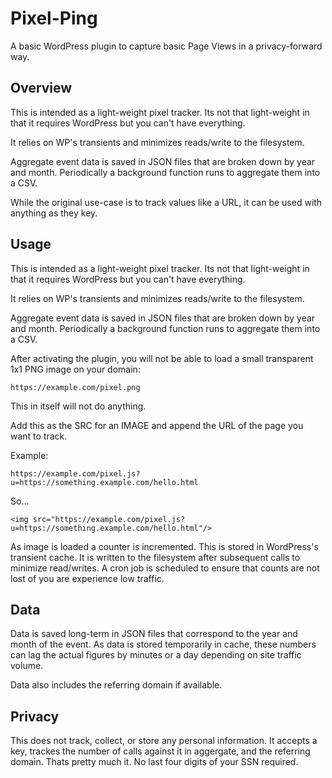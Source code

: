 # Pixel-Ping
A basic WordPress plugin to capture basic Page Views in a privacy-forward way.

## Overview

This is intended as a light-weight pixel tracker. Its not that light-weight in that it requires WordPress but you can't have everything.

It relies on WP's transients and minimizes reads/write to the filesystem.

Aggregate event data is saved in JSON files that are broken down by year and month. Periodically a background function runs to aggregate them into a CSV.

While the original use-case is to track values like a URL, it can be used with anything as they key.

## Usage

This is intended as a light-weight pixel tracker. Its not that light-weight in that it requires WordPress but you can't have everything.

It relies on WP's transients and minimizes reads/write to the filesystem.

Aggregate event data is saved in JSON files that are broken down by year and month. Periodically a background function runs to aggregate them into a CSV.

After activating the plugin, you will not be able to load a small transparent 1x1 PNG image on your domain:

`https://example.com/pixel.png`

This in itself will not do anything.

Add this as the SRC for an IMAGE and append the URL of the page you want to track.

Example:

`https://example.com/pixel.js?u=https://something.example.com/hello.html`

So...

`<img src="https://example.com/pixel.js?u=https://something.example.com/hello.html"/>`

As image is loaded a counter is incremented. This is stored in WordPress's transient cache. It is written to the filesystem after subsequent calls to minimize read/writes. A cron job is scheduled to ensure that counts are not lost of you are experience low traffic.

## Data

Data is saved long-term in JSON files that correspond to the year and month of the event. As data is stored temporarily in cache, these numbers can lag the actual figures by minutes or a day depending on site traffic volume.

Data also includes the referring domain if available.

## Privacy

This does not track, collect, or store any personal information. It accepts a key, trackes the number of calls against it in aggergate, and the referring domain. Thats pretty much it. No last four digits of your SSN required.

